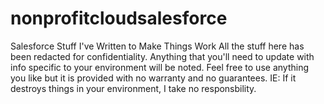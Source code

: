 # nonprofitcloudsalesforce
Salesforce Stuff I've Written to Make Things Work
All the stuff here has been redacted for confidentiality. Anything that you'll need to update with info specific to your environment
will be noted.
Feel free to use anything you like but it is provided with no warranty and no guarantees.
IE: If it destroys things in your environment, I take no responsbility. 

